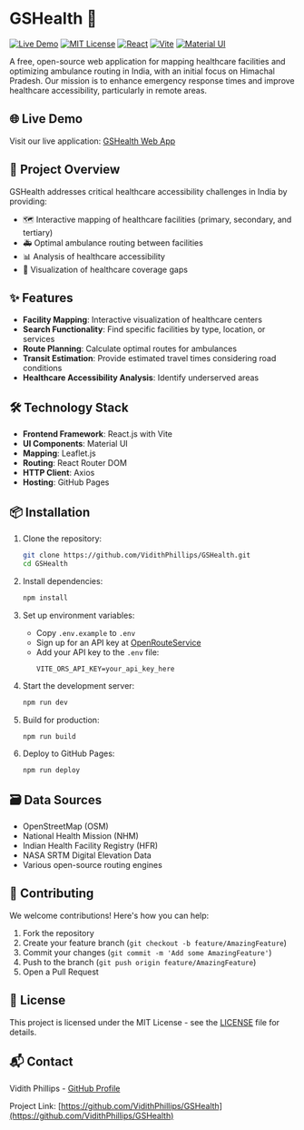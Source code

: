 # GSHealth 🏥

[![Live Demo](https://img.shields.io/badge/demo-live-brightgreen)](https://vidithphillips.github.io/GSHealth/)
[![MIT License](https://img.shields.io/badge/License-MIT-blue.svg)](https://opensource.org/licenses/MIT)
[![React](https://img.shields.io/badge/React-18.2.0-blue)](https://reactjs.org/)
[![Vite](https://img.shields.io/badge/Vite-4.4.5-purple)](https://vitejs.dev/)
[![Material UI](https://img.shields.io/badge/Material%20UI-5.14.18-blue)](https://mui.com/)

A free, open-source web application for mapping healthcare facilities and optimizing ambulance routing in India, with an initial focus on Himachal Pradesh. Our mission is to enhance emergency response times and improve healthcare accessibility, particularly in remote areas.

## 🌐 Live Demo

Visit our live application: [GSHealth Web App](https://vidithphillips.github.io/GSHealth/)

## 🎯 Project Overview

GSHealth addresses critical healthcare accessibility challenges in India by providing:

- 🗺️ Interactive mapping of healthcare facilities (primary, secondary, and tertiary)
- 🚑 Optimal ambulance routing between facilities
- 📊 Analysis of healthcare accessibility
- 🎯 Visualization of healthcare coverage gaps

## ✨ Features

- **Facility Mapping**: Interactive visualization of healthcare centers
- **Search Functionality**: Find specific facilities by type, location, or services
- **Route Planning**: Calculate optimal routes for ambulances
- **Transit Estimation**: Provide estimated travel times considering road conditions
- **Healthcare Accessibility Analysis**: Identify underserved areas

## 🛠️ Technology Stack

- **Frontend Framework**: React.js with Vite
- **UI Components**: Material UI
- **Mapping**: Leaflet.js
- **Routing**: React Router DOM
- **HTTP Client**: Axios
- **Hosting**: GitHub Pages

## 📦 Installation

1. Clone the repository:
   ```bash
   git clone https://github.com/VidithPhillips/GSHealth.git
   cd GSHealth
   ```

2. Install dependencies:
   ```bash
   npm install
   ```

3. Set up environment variables:
   - Copy `.env.example` to `.env`
   - Sign up for an API key at [OpenRouteService](https://openrouteservice.org/dev/#/signup)
   - Add your API key to the `.env` file:
     ```
     VITE_ORS_API_KEY=your_api_key_here
     ```

4. Start the development server:
   ```bash
   npm run dev
   ```

5. Build for production:
   ```bash
   npm run build
   ```

6. Deploy to GitHub Pages:
   ```bash
   npm run deploy
   ```

## 🗃️ Data Sources

- OpenStreetMap (OSM)
- National Health Mission (NHM)
- Indian Health Facility Registry (HFR)
- NASA SRTM Digital Elevation Data
- Various open-source routing engines

## 🤝 Contributing

We welcome contributions! Here's how you can help:

1. Fork the repository
2. Create your feature branch (`git checkout -b feature/AmazingFeature`)
3. Commit your changes (`git commit -m 'Add some AmazingFeature'`)
4. Push to the branch (`git push origin feature/AmazingFeature`)
5. Open a Pull Request

## 📄 License

This project is licensed under the MIT License - see the [LICENSE](LICENSE) file for details.

## 📬 Contact

Vidith Phillips - [GitHub Profile](https://github.com/VidithPhillips)

Project Link: [https://github.com/VidithPhillips/GSHealth](https://github.com/VidithPhillips/GSHealth) 
